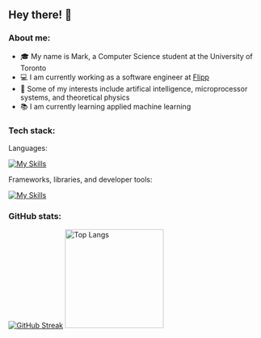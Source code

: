## Hey there! 👋

### About me:
- :mortar_board: My name is Mark, a Computer Science student at the University of Toronto
- :computer: I am currently working as a software engineer at [Flipp](https://corp.flipp.com/)
- :star_struck: Some of my interests include artifical intelligence, microprocessor systems, and theoretical physics
- :books: I am currently learning applied machine learning

### Tech stack:
Languages:

  [![My Skills](https://skillicons.dev/icons?i=py,js,ts,java,c,html,css,r,bash,ruby)](https://skillicons.dev)

Frameworks, libraries, and developer tools:

  [![My Skills](https://skillicons.dev/icons?i=react,nodejs,express,git,gcp,firebase,docker,aws,mysql,kafka)](https://skillicons.dev)

### GitHub stats:

[![GitHub Streak](https://github-readme-streak-stats.herokuapp.com?user=mark-hn&theme=dark&mode=weekly&hide_border=true)](https://git.io/streak-stats)
<img src="https://github-readme-stats.vercel.app/api/top-langs/?username=mark-hn&layout=donut&bg_color=151515&text_color=ffffff&hide_border=true" alt="Top Langs" style="height: 195px;">
